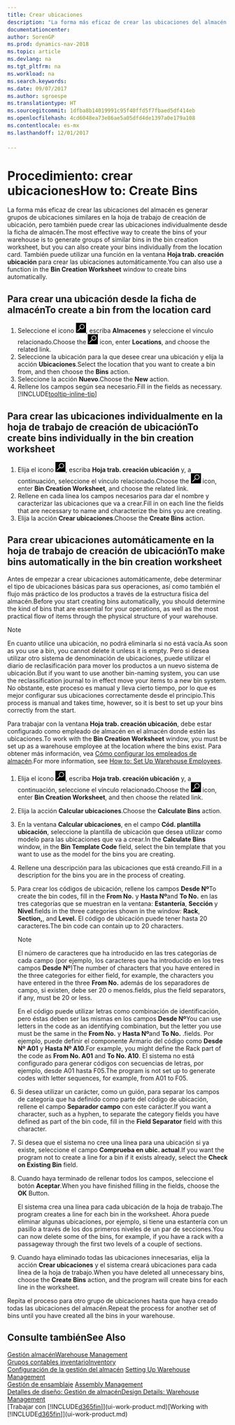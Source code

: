 ```yaml
---
title: Crear ubicaciones
description: "La forma más eficaz de crear las ubicaciones del almacén es generar grupos de ubicaciones similares en la hoja de trabajo de creación de ubicación, pero también puede crear las ubicaciones individualmente."
documentationcenter: 
author: SorenGP
ms.prod: dynamics-nav-2018
ms.topic: article
ms.devlang: na
ms.tgt_pltfrm: na
ms.workload: na
ms.search.keywords: 
ms.date: 09/07/2017
ms.author: sgroespe
ms.translationtype: HT
ms.sourcegitcommit: 1dfba8b14019991c95f40ffd5f7fbaed5df414eb
ms.openlocfilehash: 4cd6048ea73e86ae5a05dfd4de1397a0e179a108
ms.contentlocale: es-mx
ms.lasthandoff: 12/01/2017

---
```

# <a name="how-to-create-bins"></a><span data-ttu-id="c0865-103">Procedimiento: crear ubicaciones</span><span class="sxs-lookup"><span data-stu-id="c0865-103">How to: Create Bins</span></span>
<span data-ttu-id="c0865-104">La forma más eficaz de crear las ubicaciones del almacén es generar grupos de ubicaciones similares en la hoja de trabajo de creación de ubicación, pero también puede crear las ubicaciones individualmente desde la ficha de almacén.</span><span class="sxs-lookup"><span data-stu-id="c0865-104">The most effective way to create the bins of your warehouse is to generate groups of similar bins in the bin creation worksheet, but you can also create your bins individually from the location card.</span></span> <span data-ttu-id="c0865-105">También puede utilizar una función en la ventana **Hoja trab. creación ubicación** para crear las ubicaciones automáticamente.</span><span class="sxs-lookup"><span data-stu-id="c0865-105">You can also use a function in the **Bin Creation Worksheet** window to create bins automatically.</span></span>  

## <a name="to-create-a-bin-from-the-location-card"></a><span data-ttu-id="c0865-106">Para crear una ubicación desde la ficha de almacén</span><span class="sxs-lookup"><span data-stu-id="c0865-106">To create a bin from the location card</span></span>  
1.  <span data-ttu-id="c0865-107">Seleccione el icono ![Buscar página o informe](media/ui-search/search_small.png "icono Buscar página o informe"), escriba **Almacenes** y seleccione el vínculo relacionado.</span><span class="sxs-lookup"><span data-stu-id="c0865-107">Choose the ![Search for Page or Report](media/ui-search/search_small.png "Search for Page or Report icon") icon, enter **Locations**, and choose the related link.</span></span>  
2.  <span data-ttu-id="c0865-108">Seleccione la ubicación para la que desee crear una ubicación y elija la acción **Ubicaciones**.</span><span class="sxs-lookup"><span data-stu-id="c0865-108">Select the location that you want to create a bin from, and then choose the **Bins** action.</span></span>  
3. <span data-ttu-id="c0865-109">Seleccione la acción **Nuevo**.</span><span class="sxs-lookup"><span data-stu-id="c0865-109">Choose the **New** action.</span></span>
4. <span data-ttu-id="c0865-110">Rellene los campos según sea necesario.</span><span class="sxs-lookup"><span data-stu-id="c0865-110">Fill in the fields as necessary.</span></span> [!INCLUDE[tooltip-inline-tip](includes/tooltip-inline-tip_md.md)]  

## <a name="to-create-bins-individually-in-the-bin-creation-worksheet"></a><span data-ttu-id="c0865-111">Para crear las ubicaciones individualmente en la hoja de trabajo de creación de ubicación</span><span class="sxs-lookup"><span data-stu-id="c0865-111">To create bins individually in the bin creation worksheet</span></span>  
1.  <span data-ttu-id="c0865-112">Elija el icono ![Buscar página o informe](media/ui-search/search_small.png "icono Buscar página o informe"), escriba **Hoja trab. creación ubicación** y, a continuación, seleccione el vínculo relacionado.</span><span class="sxs-lookup"><span data-stu-id="c0865-112">Choose the ![Search for Page or Report](media/ui-search/search_small.png "Search for Page or Report icon") icon, enter **Bin Creation Worksheet**, and choose the related link.</span></span>  
2.  <span data-ttu-id="c0865-113">Rellene en cada línea los campos necesarios para dar el nombre y caracterizar las ubicaciones que va a crear.</span><span class="sxs-lookup"><span data-stu-id="c0865-113">Fill in on each line the fields that are necessary to name and characterize the bins you are creating.</span></span>  
3.  <span data-ttu-id="c0865-114">Elija la acción **Crear ubicaciones**.</span><span class="sxs-lookup"><span data-stu-id="c0865-114">Choose the **Create Bins** action.</span></span>  

## <a name="to-make-bins-automatically-in-the-bin-creation-worksheet"></a><span data-ttu-id="c0865-115">Para crear ubicaciones automáticamente en la hoja de trabajo de creación de ubicación</span><span class="sxs-lookup"><span data-stu-id="c0865-115">To make bins automatically in the bin creation worksheet</span></span>  
<span data-ttu-id="c0865-116">Antes de empezar a crear ubicaciones automáticamente, debe determinar el tipo de ubicaciones básicas para sus operaciones, así como también el flujo más práctico de los productos a través de la estructura física del almacén.</span><span class="sxs-lookup"><span data-stu-id="c0865-116">Before you start creating bins automatically, you should determine the kind of bins that are essential for your operations, as well as the most practical flow of items through the physical structure of your warehouse.</span></span>  

> [!NOTE]  
>  <span data-ttu-id="c0865-117">En cuanto utilice una ubicación, no podrá eliminarla si no está vacía.</span><span class="sxs-lookup"><span data-stu-id="c0865-117">As soon as you use a bin, you cannot delete it unless it is empty.</span></span> <span data-ttu-id="c0865-118">Pero si desea utilizar otro sistema de denominación de ubicaciones, puede utilizar el diario de reclasificación para mover los productos a un nuevo sistema de ubicación.</span><span class="sxs-lookup"><span data-stu-id="c0865-118">But if you want to use another bin-naming system, you can use the reclassification journal to in effect move your items to a new bin system.</span></span> <span data-ttu-id="c0865-119">No obstante, este proceso es manual y lleva cierto tiempo, por lo que es mejor configurar sus ubicaciones correctamente desde el principio.</span><span class="sxs-lookup"><span data-stu-id="c0865-119">This process is manual and takes time, however, so it is best to set up your bins correctly from the start.</span></span>  

<span data-ttu-id="c0865-120">Para trabajar con la ventana **Hoja trab. creación ubicación**, debe estar configurado como empleado de almacén en el almacén donde estén las ubicaciones.</span><span class="sxs-lookup"><span data-stu-id="c0865-120">To work with the **Bin Creation Worksheet** window, you must be set up as a warehouse employee at the location where the bins exist.</span></span> <span data-ttu-id="c0865-121">Para obtener más información, vea [Cómo configurar los empleados de almacén](warehouse-how-to-set-up-warehouse-employees.md).</span><span class="sxs-lookup"><span data-stu-id="c0865-121">For more information, see [How to: Set Up Warehouse Employees](warehouse-how-to-set-up-warehouse-employees.md).</span></span>    

1.  <span data-ttu-id="c0865-122">Elija el icono ![Buscar página o informe](media/ui-search/search_small.png "icono Buscar página o informe"), escriba **Hoja trab. creación ubicación** y, a continuación, seleccione el vínculo relacionado.</span><span class="sxs-lookup"><span data-stu-id="c0865-122">Choose the ![Search for Page or Report](media/ui-search/search_small.png "Search for Page or Report icon") icon, enter **Bin Creation Worksheet**, and then choose the related link.</span></span>  
2.  <span data-ttu-id="c0865-123">Elija la acción **Calcular ubicaciones**.</span><span class="sxs-lookup"><span data-stu-id="c0865-123">Choose the **Calculate Bins** action.</span></span>
3. <span data-ttu-id="c0865-124">En la ventana **Calcular ubicaciones**, en el campo **Cód. plantilla ubicación**, seleccione la plantilla de ubicación que desea utilizar como modelo para las ubicaciones que va a crear.</span><span class="sxs-lookup"><span data-stu-id="c0865-124">In the **Calculate Bins** window, in the **Bin Template Code** field, select the bin template that you want to use as the model for the bins you are creating.</span></span>
4.  <span data-ttu-id="c0865-125">Rellene una descripción para las ubicaciones que está creando.</span><span class="sxs-lookup"><span data-stu-id="c0865-125">Fill in a description for the bins you are in the process of creating.</span></span>  
5.  <span data-ttu-id="c0865-126">Para crear los códigos de ubicación, rellene los campos **Desde Nº**</span><span class="sxs-lookup"><span data-stu-id="c0865-126">To create the bin codes, fill in the **From No.**</span></span> <span data-ttu-id="c0865-127">y **Hasta Nº**</span><span class="sxs-lookup"><span data-stu-id="c0865-127">and **To No.**</span></span> <span data-ttu-id="c0865-128">en las tres categorías que se muestran en la ventana: **Estantería**, **Sección** y **Nivel**.</span><span class="sxs-lookup"><span data-stu-id="c0865-128">fields in the three categories shown in the window: **Rack**, **Section,**, and **Level.**</span></span> <span data-ttu-id="c0865-129">El código de ubicación puede tener hasta 20 caracteres.</span><span class="sxs-lookup"><span data-stu-id="c0865-129">The bin code can contain up to 20 characters.</span></span>  

    > [!NOTE]  
    >  <span data-ttu-id="c0865-130">El número de caracteres que ha introducido en las tres categorías de cada campo (por ejemplo, los caracteres que ha introducido en los tres campos **Desde Nº**)</span><span class="sxs-lookup"><span data-stu-id="c0865-130">The number of characters that you have entered in the three categories for either field, for example, the characters you have entered in the three **From No.**</span></span> <span data-ttu-id="c0865-131">además de los separadores de campo, si existen, debe ser 20 o menos.</span><span class="sxs-lookup"><span data-stu-id="c0865-131">fields, plus the field separators, if any, must be 20 or less.</span></span>  

     <span data-ttu-id="c0865-132">En el código puede utilizar letras como combinación de identificación, pero éstas deben ser las mismas en los campos **Desde Nº**</span><span class="sxs-lookup"><span data-stu-id="c0865-132">You can use letters in the code as an identifying combination, but the letter you use must be the same in the **From No.**</span></span> <span data-ttu-id="c0865-133">y **Hasta Nº**</span><span class="sxs-lookup"><span data-stu-id="c0865-133">and **To No.**</span></span> <span data-ttu-id="c0865-134">.</span><span class="sxs-lookup"><span data-stu-id="c0865-134">fields.</span></span> <span data-ttu-id="c0865-135">Por ejemplo, puede definir el componente Armario del código como **Desde Nº A01** y **Hasta Nº A10**.</span><span class="sxs-lookup"><span data-stu-id="c0865-135">For example, you might define the Rack part of the code as **From No. A01** and **To No. A10**.</span></span> <span data-ttu-id="c0865-136">El sistema no está configurado para generar códigos con secuencias de letras, por ejemplo, desde A01 hasta F05.</span><span class="sxs-lookup"><span data-stu-id="c0865-136">The program is not set up to generate codes with letter sequences, for example, from A01 to F05.</span></span>  

6.  <span data-ttu-id="c0865-137">Si desea utilizar un carácter, como un guión, para separar los campos de categoría que ha definido como parte del código de ubicación, rellene el campo **Separador campo** con este carácter.</span><span class="sxs-lookup"><span data-stu-id="c0865-137">If you want a character, such as a hyphen, to separate the category fields you have defined as part of the bin code, fill in the **Field Separator** field with this character.</span></span>  
7.  <span data-ttu-id="c0865-138">Si desea que el sistema no cree una línea para una ubicación si ya existe, seleccione el campo **Comprueba en ubic. actual**.</span><span class="sxs-lookup"><span data-stu-id="c0865-138">If you want the program not to create a line for a bin if it exists already, select the **Check on Existing Bin** field.</span></span>  
8. <span data-ttu-id="c0865-139">Cuando haya terminado de rellenar todos los campos, seleccione el botón **Aceptar**.</span><span class="sxs-lookup"><span data-stu-id="c0865-139">When you have finished filling in the fields, choose the **OK** Button.</span></span>

    <span data-ttu-id="c0865-140">El sistema crea una línea para cada ubicación de la hoja de trabajo.</span><span class="sxs-lookup"><span data-stu-id="c0865-140">The program creates a line for each bin in the worksheet.</span></span> <span data-ttu-id="c0865-141">Ahora puede eliminar algunas ubicaciones, por ejemplo, si tiene una estantería con un pasillo a través de los dos primeros niveles de un par de secciones.</span><span class="sxs-lookup"><span data-stu-id="c0865-141">You can now delete some of the bins, for example, if you have a rack with a passageway through the first two levels of a couple of sections.</span></span>  

9. <span data-ttu-id="c0865-142">Cuando haya eliminado todas las ubicaciones innecesarias, elija la acción **Crear ubicaciones** y el sistema creará ubicaciones para cada línea de la hoja de trabajo.</span><span class="sxs-lookup"><span data-stu-id="c0865-142">When you have deleted all unnecessary bins, choose the **Create Bins** action, and the program will create bins for each line in the worksheet.</span></span>  

<span data-ttu-id="c0865-143">Repita el proceso para otro grupo de ubicaciones hasta que haya creado todas las ubicaciones del almacén.</span><span class="sxs-lookup"><span data-stu-id="c0865-143">Repeat the process for another set of bins until you have created all the bins in your warehouse.</span></span>  

## <a name="see-also"></a><span data-ttu-id="c0865-144">Consulte también</span><span class="sxs-lookup"><span data-stu-id="c0865-144">See Also</span></span>  
[<span data-ttu-id="c0865-145">Gestión almacén</span><span class="sxs-lookup"><span data-stu-id="c0865-145">Warehouse Management</span></span>](warehouse-manage-warehouse.md)  
[<span data-ttu-id="c0865-146">Grupos contables inventario</span><span class="sxs-lookup"><span data-stu-id="c0865-146">Inventory</span></span>](inventory-manage-inventory.md)  
<span data-ttu-id="c0865-147">[Configuración de la gestión del almacén](warehouse-setup-warehouse.md)   </span><span class="sxs-lookup"><span data-stu-id="c0865-147">[Setting Up Warehouse Management](warehouse-setup-warehouse.md)   </span></span>  
<span data-ttu-id="c0865-148">[Gestión de ensamblaje](assembly-assemble-items.md)  </span><span class="sxs-lookup"><span data-stu-id="c0865-148">[Assembly Management](assembly-assemble-items.md)  </span></span>  
[<span data-ttu-id="c0865-149">Detalles de diseño: Gestión de almacén</span><span class="sxs-lookup"><span data-stu-id="c0865-149">Design Details: Warehouse Management</span></span>](design-details-warehouse-management.md)  
<span data-ttu-id="c0865-150">[Trabajar con [!INCLUDE[d365fin](includes/d365fin_md.md)]](ui-work-product.md)</span><span class="sxs-lookup"><span data-stu-id="c0865-150">[Working with [!INCLUDE[d365fin](includes/d365fin_md.md)]](ui-work-product.md)</span></span>

